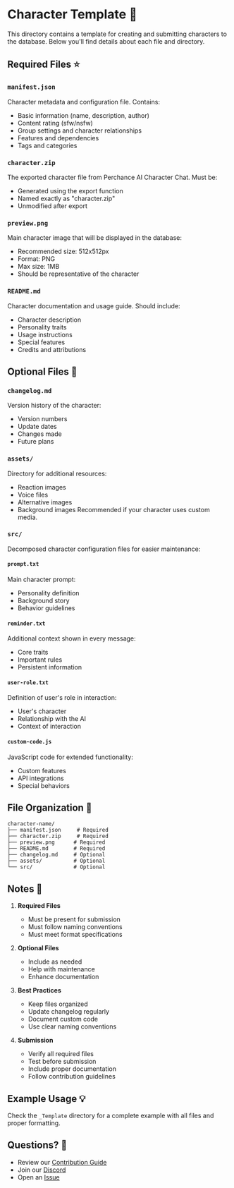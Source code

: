 # Character Template 📝

This directory contains a template for creating and submitting characters to the database. Below you'll find details about each file and directory.

## Required Files ⭐

### `manifest.json`
Character metadata and configuration file. Contains:
- Basic information (name, description, author)
- Content rating (sfw/nsfw)
- Group settings and character relationships
- Features and dependencies
- Tags and categories

### `character.zip`
The exported character file from Perchance AI Character Chat. Must be:
- Generated using the export function
- Named exactly as "character.zip"
- Unmodified after export

### `preview.png`
Main character image that will be displayed in the database:
- Recommended size: 512x512px
- Format: PNG
- Max size: 1MB
- Should be representative of the character

### `README.md`
Character documentation and usage guide. Should include:
- Character description
- Personality traits
- Usage instructions
- Special features
- Credits and attributions

## Optional Files 🔶

### `changelog.md`
Version history of the character:
- Version numbers
- Update dates
- Changes made
- Future plans

### `assets/`
Directory for additional resources:
- Reaction images
- Voice files
- Alternative images
- Background images
Recommended if your character uses custom media.

### `src/`
Decomposed character configuration files for easier maintenance:

#### `prompt.txt`
Main character prompt:
- Personality definition
- Background story
- Behavior guidelines

#### `reminder.txt`
Additional context shown in every message:
- Core traits
- Important rules
- Persistent information

#### `user-role.txt`
Definition of user's role in interaction:
- User's character
- Relationship with the AI
- Context of interaction

#### `custom-code.js`
JavaScript code for extended functionality:
- Custom features
- API integrations
- Special behaviors

## File Organization 📁
```
character-name/
├── manifest.json     # Required
├── character.zip     # Required
├── preview.png      # Required
├── README.md        # Required
├── changelog.md     # Optional
├── assets/          # Optional
└── src/             # Optional
```

## Notes 📌

1. **Required Files**
   - Must be present for submission
   - Must follow naming conventions
   - Must meet format specifications

2. **Optional Files**
   - Include as needed
   - Help with maintenance
   - Enhance documentation

3. **Best Practices**
   - Keep files organized
   - Update changelog regularly
   - Document custom code
   - Use clear naming conventions

4. **Submission**
   - Verify all required files
   - Test before submission
   - Include proper documentation
   - Follow contribution guidelines

## Example Usage 💡

Check the `_Template` directory for a complete example with all files and proper formatting.

## Questions? 💬

- Review our [Contribution Guide](../../docs/getting-started/how-to-contribute.md)
- Join our [Discord](https://discord.gg/your-server)
- Open an [Issue](../../../../issues/new)